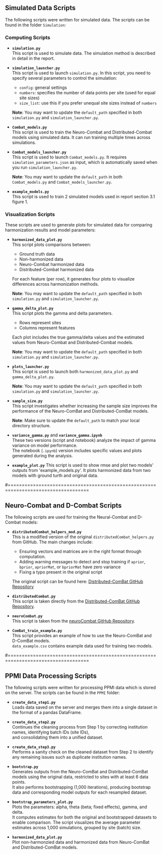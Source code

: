 ## Simulated Data Scripts

The following scripts were written for simulated data. The scripts can be found in the folder `Simulation`:

### Computing Scripts
- **`simulation.py`**  
  This script is used to simulate data. The simulation method is described in detail in the report.

- **`simulation_launcher.py`**  
  This script is used to launch `simulation.py`. In this script, you need to specify several parameters to control the simulation:

  - `config`: general settings  
  - `numbers`: specifies the number of data points per site (used for equal site sizes)  
  - `size_list`: use this if you prefer unequal site sizes instead of `numbers`

  **Note**: You may want to update the `default_path` specified in both `simulation.py` and `simulation_launcher.py`.

- **`Combat_models.py`**  
  This script is used to train the Neuro-Combat and Distributed-Combat models using simulated data. It can run training multiple times across simulations.

- **`Combat_models_launcher.py`**  
  This script is used to launch `Combat_models.py`. It requires `simulation_parameters.json` as input, which is automatically saved when you run `simulation_launcher.py`.

  **Note**: You may want to update the `default_path` in both `Combat_models.py` and `Combat_models_launcher.py`.

- **`example_models.py`**  
  This script is used to train 2 simulated models used in report section 3.1 figure 1.
### Visualization Scripts

These scripts are used to generate plots for simulated data for comparing harmonization results and model parameters:

- **`harmonized_data_plot.py`**  
  This script plots comparisons between:
  - Ground truth data  
  - Non-harmonized data  
  - Neuro-Combat harmonized data  
  - Distributed-Combat harmonized data  
  
  For each feature (per row), it generates four plots to visualize differences across harmonization methods.

  **Note**: You may want to update the `default_path` specified in both `simulation.py` and `simulation_launcher.py`.

- **`gamma_delta_plot.py`**  
  This script plots the gamma and delta parameters.  
  - Rows represent sites  
  - Columns represent features  
  
  Each plot includes the true gamma/delta values and the estimated values from Neuro-Combat and Distributed-Combat models.
 
  **Note**: You may want to update the `default_path` specified in both `simulation.py` and `simulation_launcher.py`.

- **`plots_launcher.py`**  
  This script is used to launch both `harmonized_data_plot.py` and `gamma_delta_plot.py`.

  **Note**: You may want to update the `default_path` specified in both `simulation.py` and `simulation_launcher.py`.

- **`sample_size.py`**  
  This script investigates whether increasing the sample size improves the performance of the Neuro-ComBat and Distributed-ComBat models.

  **Note**: Make sure to update the `default_path` to match your local directory structure.

- **`variance_gamma.py`** and **`variance_gamma.ipynb`**  
  These two versions (script and notebook) analyze the impact of gamma variance on model performance.  
  The notebook (`.ipynb`) version includes specific values and plots generated during the analysis.

- **`example_plot.py`**
  This script is used to show rmse and plot two models' outputs from 'example_models.py'. It plots harmonized data from two models with ground turth and original data.

#===================================================================================
## Neuro-Combat and D-Combat Scripts

The following scripts are used for training the Neural-Combat and D-Combat models:

- **`distributedCombat_helpers_mod.py`**  
  This is a modified version of the original `distributedCombat_helpers.py` from GitHub. The main changes include:
  - Ensuring vectors and matrices are in the right format through computation.
  - Adding warning messages to detect and stop training if `aprior`, `bprior`, `apriorMat`, or `bpriorMat` have zero variance
  - Fixing a typo present in the original script

  The original script can be found here: [Distributed-ComBat GitHub Repository](https://github.com/andy1764/Distributed-ComBat)

- **`distributedCombat.py`**  
  This script is taken directly from the [Distributed-ComBat GitHub Repository](https://github.com/andy1764/Distributed-ComBat).

- **`neuroCombat.py`**  
  This script is taken from the [neuroCombat GitHub Repository](https://github.com/Jfortin1/neuroCombat).

- **`ComBat_train_example.py`**  
  This script provides an example of how to use the Neuro-ComBat and D-ComBat models.  
  `data_example.csv` contains example data used for training two models.
  
#===================================================================================
## PPMI Data Processing Scripts

The following scripts were written for processing PPMI data which is stored on the server. The scripts can be found in the `PPMI` folder:

- **`create_data_step1.py`**  
  Loads data saved on the server and merges them into a single dataset in the format of a pandas DataFrame.

- **`create_data_step2.py`**  
  Continues the cleaning process from Step 1 by correcting institution names, identifying batch IDs (site IDs),  
  and consolidating them into a unified dataset.

- **`create_data_step3.py`**  
  Performs a sanity check on the cleaned dataset from Step 2 to identify any remaining issues such as duplicate institution names.

- **`bootstrap.py`**  
  Generates outputs from the Neuro-ComBat and Distributed-ComBat models using the original data, restricted to sites with at least 6 data points.  
  It also performs bootstrapping (1,000 iterations), producing bootstrap data and corresponding model outputs for each resampled dataset.

- **`bootstrap_parameters_plot.py`**  
  Plots the parameters: alpha, theta (beta; fixed effects), gamma, and delta.  
  It computes estimates for both the original and bootstrapped datasets to enable comparison. The script visualizes the average parameter estimates across 1,000 simulations, grouped by site (batch) size.
  
- **`harmonized_data_plot.py`**  
  Plot non-harmonzied data and harmonized data from Neuro-ComBat and Distributed-ComBat models.

